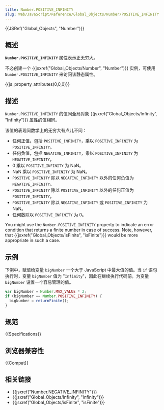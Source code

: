```yaml
---
title: Number.POSITIVE_INFINITY
slug: Web/JavaScript/Reference/Global_Objects/Number/POSITIVE_INFINITY
---
```


{{JSRef("Global_Objects", "Number")}}

## 概述

**`Number.POSITIVE_INFINITY`** 属性表示正无穷大。

不必创建一个 {{jsxref("Global_Objects/Number", "Number")}} 实例，可使用 `Number.POSITIVE_INFINITY` 来访问该静态属性。

{{js_property_attributes(0,0,0)}}

## 描述

`Number.POSITIVE_INFINITY` 的值同全局对象 {{jsxref("Global_Objects/Infinity", "Infinity")}} 属性的值相同。

该值的表现同数学上的无穷大有点儿不同：

- 任何正值，包括 `POSITIVE_INFINITY`，乘以 `POSITIVE_INFINITY` 为 `POSITIVE_INFINITY`。
- 任何负值，包括 `NEGATIVE_INFINITY`，乘以 `POSITIVE_INFINITY` 为 `NEGATIVE_INFINITY`。
- 0 乘以 `POSITIVE_INFINITY` 为 NaN。
- NaN 乘以 `POSITIVE_INFINITY` 为 NaN。
- `POSITIVE_INFINITY` 除以 `NEGATIVE_INFINITY` 以外的任何负值为 `NEGATIVE_INFINITY`。
- `POSITIVE_INFINITY` 除以 `POSITIVE_INFINITY` 以外的任何正值为 `POSITIVE_INFINITY`。
- `POSITIVE_INFINITY` 除以 `NEGATIVE_INFINITY` 或 `POSITIVE_INFINITY` 为 NaN。
- 任何数除以 `POSITIVE_INFINITY` 为 0。

You might use the `Number.POSITIVE_INFINITY` property to indicate an error condition that returns a finite number in case of success. Note, however, that {{jsxref("Global_Objects/isFinite", "isFinite")}} would be more appropriate in such a case.

## 示例

下例中，赋值给变量 `bigNumber` 一个大于 JavaScript 中最大值的值。当 `if` 语句执行时，变量 `bigNumber` 值为 "`Infinity`"，因此在继续执行代码前，为变量 `bigNumber` 设置一个容易管理的值。

```js
var bigNumber = Number.MAX_VALUE * 2;
if (bigNumber == Number.POSITIVE_INFINITY) {
  bigNumber = returnFinite();
}
```

## 规范

{{Specifications}}

## 浏览器兼容性

{{Compat}}

## 相关链接

- {{jsxref("Number.NEGATIVE_INFINITY")}}
- {{jsxref("Global_Objects/Infinity", "Infinity")}}
- {{jsxref("Global_Objects/isFinite", "isFinite")}}
